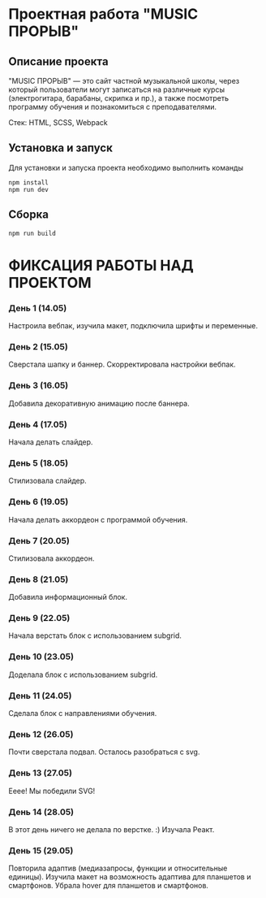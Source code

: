# Проектная работа "MUSIC ПРОРЫВ"

## Описание проекта

"MUSIC ПРОРЫВ" — это сайт частной музыкальной школы, через который пользователи могут записаться на различные курсы (электрогитара, барабаны, скрипка и пр.), а также посмотреть программу обучения и познакомиться с преподавателями.

Стек: HTML, SCSS, Webpack

## Установка и запуск

Для установки и запуска проекта необходимо выполнить команды

```
npm install
npm run dev
```

## Сборка

```
npm run build
```

# ФИКСАЦИЯ РАБОТЫ НАД ПРОЕКТОМ

### День 1 (14.05)

Настроила вебпак, изучила макет, подключила шрифты и переменные.

### День 2 (15.05)

Сверстала шапку и баннер. Скорректировала настройки вебпак.

### День 3 (16.05)

Добавила декоративную анимацию после баннера.

### День 4 (17.05)

Начала делать слайдер.

### День 5 (18.05)

Стилизовала слайдер.

### День 6 (19.05)

Начала делать аккордеон с программой обучения.

### День 7 (20.05)

Стилизовала аккордеон.

### День 8 (21.05)

Добавила информационный блок.

### День 9 (22.05)

Начала верстать блок с использованием subgrid.

### День 10 (23.05)

Доделала блок с использованием subgrid.

### День 11 (24.05)

Сделала блок с направлениями обучения.

### День 12 (26.05)

Почти сверстала подвал. Осталось разобраться с svg.

### День 13 (27.05)

Ееее! Мы победили SVG!

### День 14 (28.05)

В этот день ничего не делала по верстке. :) Изучала Реакт.

### День 15 (29.05)

Повторила адаптив (медиазапросы, функции и относительные единицы). Изучила макет на возможность адаптива для планшетов и смартфонов. Убрала hover для планшетов и смартфонов.
